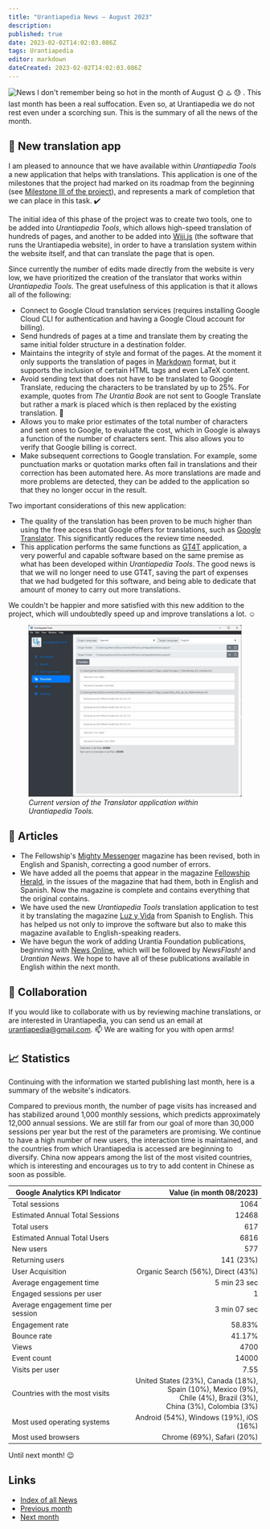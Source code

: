 ```yaml
---
title: "Urantiapedia News — August 2023"
description: 
published: true
date: 2023-02-02T14:02:03.086Z
tags: Urantiapedia
editor: markdown
dateCreated: 2023-02-02T14:02:03.086Z
---
```


<img src="/_assets/svg/icon-news.svg" alt="News" style="width: 80px;"> I don't remember being so hot in the month of August :sun_with_face: :hotsprings: :sweat: . This last month has been a real suffocation. Even so, at Urantiapedia we do not rest even under a scorching sun. This is the summary of all the news of the month.

## :wrench: New translation app

I am pleased to announce that we have available within _Urantiapedia Tools_ a new application that helps with translations. This application is one of the milestones that the project had marked on its roadmap from the beginning (see [Milestone III of the project](/en/help/phases#milestone-iii-translator)), and represents a mark of completion that we can place in this task. :heavy_check_mark:

The initial idea of ​​this phase of the project was to create two tools, one to be added into _Urantiapedia Tools_, which allows high-speed translation of hundreds of pages, and another to be added into [Wiji.js](https://js.wiki/) (the software that runs the Urantiapedia website), in order to have a translation system within the website itself, and that can translate the page that is open.

Since currently the number of edits made directly from the website is very low, we have prioritized the creation of the translator that works within _Urantiapedia Tools_. The great usefulness of this application is that it allows all of the following:
- Connect to Google Cloud translation services (requires installing Google Cloud CLI for authentication and having a Google Cloud account for billing).
- Send hundreds of pages at a time and translate them by creating the same initial folder structure in a destination folder.
- Maintains the integrity of style and format of the pages. At the moment it only supports the translation of pages in [Markdown](/en/help/markdown) format, but it supports the inclusion of certain HTML tags and even LaTeX content.
- Avoid sending text that does not have to be translated to Google Translate, reducing the characters to be translated by up to 25%. For example, quotes from _The Urantia Book_ are not sent to Google Translate but rather a mark is placed which is then replaced by the existing translation. :clap:
- Allows you to make prior estimates of the total number of characters and sent ones to Google, to evaluate the cost, which in Google is always a function of the number of characters sent. This also allows you to verify that Google billing is correct.
- Make subsequent corrections to Google translation. For example, some punctuation marks or quotation marks often fail in translations and their correction has been automated here. As more translations are made and more problems are detected, they can be added to the application so that they no longer occur in the result.

Two important considerations of this new application:
- The quality of the translation has been proven to be much higher than using the free access that Google offers for translations, such as [Google Translator](https://translate.google.com/). This significantly reduces the review time needed.
- This application performs the same functions as [GT4T](http://gt4t.net/) application, a very powerful and capable software based on the same premise as what has been developed within _Urantiapedia Tools_. The good news is that we will no longer need to use GT4T, saving the part of expenses that we had budgeted for this software, and being able to dedicate that amount of money to carry out more translations.

We couldn't be happier and more satisfied with this new addition to the project, which will undoubtedly speed up and improve translations a lot. :relaxed:

<figure id="Sample_fig_1" class="image urantiapedia">
<img src="/image/uptools_translate.jpg">
<figcaption><em>Current version of the Translator application within Urantiapedia Tools.</em></figcaption>
</figure>

## :page_with_curl: Articles

* The Fellowship's [Mighty Messenger](/en/index/articles_mighty_messenger) magazine has been revised, both in English and Spanish, correcting a good number of errors.
* We have added all the poems that appear in the magazine [Fellowship Herald](/en/index/articles_herald), in the issues of the magazine that had them, both in English and Spanish. Now the magazine is complete and contains everything that the original contains.
* We have used the new _Urantiapedia Tools_ translation application to test it by translating the magazine [Luz y Vida](/en/index/articles_luz_y_vida) from Spanish to English. This has helped us not only to improve the software but also to make this magazine available to English-speaking readers.
* We have begun the work of adding Urantia Foundation publications, beginning with [News Online](/en/index/articles), which will be followed by _NewsFlash!_ and _Urantian News_. We hope to have all of these publications available in English within the next month.

## :blue_heart: Collaboration

If you would like to collaborate with us by reviewing machine translations, or are interested in Urantiapedia, you can send us an email at urantiapedia@gmail.com. :mailbox: We are waiting for you with open arms!

## :chart_with_upwards_trend: Statistics

Continuing with the information we started publishing last month, here is a summary of the website's indicators.

Compared to previous month, the number of page visits has increased and has stabilized around 1,000 monthly sessions, which predicts approximately 12,000 annual sessions. We are still far from our goal of more than 30,000 sessions per year but the rest of the parameters are promising. We continue to have a high number of new users, the interaction time is maintained, and the countries from which Urantiapedia is accessed are beginning to diversify. China now appears among the list of the most visited countries, which is interesting and encourages us to try to add content in Chinese as soon as possible.

Google Analytics KPI Indicator | Value (in month 08/2023)
--- | ---:
Total sessions | 1064
Estimated Annual Total Sessions | 12468
Total users | 617
Estimated Annual Total Users | 6816
New users | 577
Returning users | 141 (23%)
User Acquisition | Organic Search (56%), Direct (43%)
Average engagement time | 5 min 23 sec
Engaged sessions per user | 1
Average engagement time per session | 3 min 07 sec
Engagement rate | 58.83%
Bounce rate | 41.17%
Views | 4700
Event count | 14000
Visits per user | 7.55
Countries with the most visits | United States (23%), Canada (18%), <br>Spain (10%), Mexico (9%), <br>Chile (4%), Brazil (3%), <br>China (3%), Colombia (3%)
Most used operating systems | Android (54%), Windows (19%), iOS (16%)
Most used browsers | Chrome (69%), Safari (20%)

Until next month! :wink:

## Links

- [Index of all News](/en/news)
- [Previous month](/en/news/2023/07)
- [Next month](/en/news/2023/09)